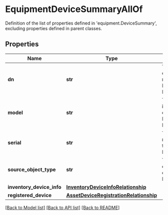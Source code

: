 # EquipmentDeviceSummaryAllOf

Definition of the list of properties defined in 'equipment.DeviceSummary', excluding properties defined in parent classes.
## Properties
Name | Type | Description | Notes
------------ | ------------- | ------------- | -------------
**dn** | **str** | The distinguished name for the Network Element. | [optional] [readonly] 
**model** | **str** | The model information of the Network Element. | [optional] [readonly] 
**serial** | **str** | The serial number for the Network Element. | [optional] [readonly] 
**source_object_type** | **str** | The source object type of this view MO. | [optional] [readonly] 
**inventory_device_info** | [**InventoryDeviceInfoRelationship**](InventoryDeviceInfoRelationship.md) |  | [optional] 
**registered_device** | [**AssetDeviceRegistrationRelationship**](AssetDeviceRegistrationRelationship.md) |  | [optional] 

[[Back to Model list]](../README.md#documentation-for-models) [[Back to API list]](../README.md#documentation-for-api-endpoints) [[Back to README]](../README.md)


